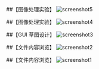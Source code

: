 
##【图像处理实验】
![screenshot5](https://github.com/prefetchnta/questlab/blob/master/pic/QLAB_005.jpg)

##【图像处理实验】
![screenshot4](https://github.com/prefetchnta/questlab/blob/master/pic/QLAB_004.jpg)

##【GUI 草图设计】
![screenshot3](https://github.com/prefetchnta/questlab/blob/master/pic/QLAB_003.png)

##【文件内容浏览】
![screenshot2](https://github.com/prefetchnta/questlab/blob/master/pic/QLAB_002.jpg)

##【文件内容浏览】
![screenshot1](https://github.com/prefetchnta/questlab/blob/master/pic/QLAB_001.jpg)
